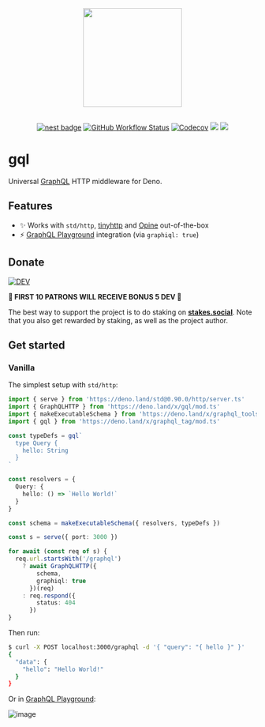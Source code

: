 <div align="center">
  <img src="https://raw.githubusercontent.com/deno-libs/gql/master/logo.png" width="200px" />
  <br /><br />

[![nest badge][nest-badge]](https://nest.land/package/gql) [![GitHub Workflow Status][gh-actions-img]][github-actions]
[![Codecov][codecov-badge]][codecov] [![][docs-badge]][docs] [![][code-quality-img]][code-quality]

</div>

# gql

Universal [GraphQL](https://www.graphql.com/) HTTP middleware for Deno.

## Features

- ✨ Works with `std/http`, [tinyhttp](https://github.com/deno-libs/tinyhttp-deno) and [Opine](https://github.com/asos-craigmorten/opine) out-of-the-box
- ⚡ [GraphQL Playground](https://github.com/graphql/graphql-playground/tree/master/packages/graphql-playground-html) integration (via `graphiql: true`)

## Donate

[![DEV](https://badge.devprotocol.xyz/0xcEAddcD2D86A348163EB2385e8fA76776d0DBf6e)](https://stakes.social/0xcEAddcD2D86A348163EB2385e8fA76776d0DBf6e)

**🎁 FIRST 10 PATRONS WILL RECEIVE BONUS 5 DEV 🎁**

The best way to support the project is to do staking on **[stakes.social](https://stakes.social/0xcEAddcD2D86A348163EB2385e8fA76776d0DBf6e)**. Note that you also get rewarded by staking, as well as the project author.

## Get started

### Vanilla

The simplest setup with `std/http`:

```ts
import { serve } from 'https://deno.land/std@0.90.0/http/server.ts'
import { GraphQLHTTP } from 'https://deno.land/x/gql/mod.ts'
import { makeExecutableSchema } from 'https://deno.land/x/graphql_tools/mod.ts'
import { gql } from 'https://deno.land/x/graphql_tag/mod.ts'

const typeDefs = gql`
  type Query {
    hello: String
  }
`

const resolvers = {
  Query: {
    hello: () => `Hello World!`
  }
}

const schema = makeExecutableSchema({ resolvers, typeDefs })

const s = serve({ port: 3000 })

for await (const req of s) {
  req.url.startsWith('/graphql')
    ? await GraphQLHTTP({
        schema,
        graphiql: true
      })(req)
    : req.respond({
        status: 404
      })
}
```

Then run:

```sh
$ curl -X POST localhost:3000/graphql -d '{ "query": "{ hello }" }'
{
  "data": {
    "hello": "Hello World!"
  }
}
```

Or in [GraphQL Playground](https://localhost:3000/graphql):

![image](https://user-images.githubusercontent.com/35937217/112218821-4133c800-8c35-11eb-984a-5c21fa71c229.png)

[docs-badge]: https://img.shields.io/github/v/release/deno-libs/gql?label=Docs&logo=deno&style=for-the-badge&color=DD3FAA
[docs]: https://doc.deno.land/https/deno.land/x/gql/mod.ts
[gh-actions-img]: https://img.shields.io/github/workflow/status/deno-libs/gql/CI?style=for-the-badge&logo=github&label=&color=DD3FAA
[codecov]: https://coveralls.io/github/deno-libs/gql
[github-actions]: https://github.com/deno-libs/gql/actions
[codecov-badge]: https://img.shields.io/coveralls/github/deno-libs/gql?style=for-the-badge&color=DD3FAA
[nest-badge]: https://img.shields.io/badge/publushed%20on-nest.land-DD3FAA?style=for-the-badge
[code-quality-img]: https://img.shields.io/codefactor/grade/github/deno-libs/gql?style=for-the-badge&color=DD3FAA
[code-quality]: https://www.codefactor.io/repository/github/deno-libs/gql
